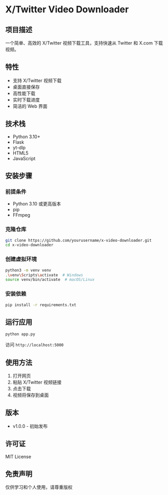 # X/Twitter Video Downloader

## 项目描述
一个简单、高效的 X/Twitter 视频下载工具，支持快速从 Twitter 和 X.com 下载视频。

## 特性
- 支持 X/Twitter 视频下载
- 桌面直接保存
- 高性能下载
- 实时下载进度
- 简洁的 Web 界面

## 技术栈
- Python 3.10+
- Flask
- yt-dlp
- HTML5
- JavaScript

## 安装步骤

### 前提条件
- Python 3.10 或更高版本
- pip
- FFmpeg

### 克隆仓库
```bash
git clone https://github.com/yourusername/x-video-downloader.git
cd x-video-downloader
```

### 创建虚拟环境
```bash
python3 -m venv venv
.\venv\Scripts\activate  # Windows
source venv/bin/activate  # macOS/Linux
```

### 安装依赖
```bash
pip install -r requirements.txt
```

## 运行应用
```bash
python app.py
```

访问 `http://localhost:5000`

## 使用方法
1. 打开网页
2. 粘贴 X/Twitter 视频链接
3. 点击下载
4. 视频将保存到桌面

## 版本
- v1.0.0 - 初始发布

## 许可证
MIT License

## 免责声明
仅供学习和个人使用，请尊重版权
